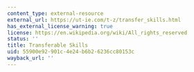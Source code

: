 ```yaml
---
content_type: external-resource
external_url: https://ut-ie.com/t-z/transfer_skills.html
has_external_license_warning: true
license: https://en.wikipedia.org/wiki/All_rights_reserved
status: ''
title: Transferable Skills
uid: 55900e92-901c-4e24-b6b2-6236cc80153c
wayback_url: ''
---
```

